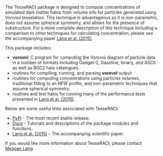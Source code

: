 The TesseRACt package is designed to compute concentrations of simulated dark
matter halos from volume info for particles generated using Voronoi tesselation.
This technique is advantageous as it is non-parametric, does not assume 
spherical symmetry, and allows for the presence of substructure. For a more
complete description of this technique including a comparison to other 
techniques for calculating concentration, please see the accompanying paper 
[Lang et al. (2015)](http://arxiv.org/abs/1504.04307).

This package includes:

 * **vorovol**: C program for computing the Voronoi diagram of particle data in 
    a number of formats including Gadget-2, Gasoline, binary, and ASCII as well
    as BGC2 halo catalogues.
 * routines for compiling, running, and parsing **vorovol** output
 * routines for computing concentrations using particles volumes, traditional 
    fitting to an NFW profile, and non-parametric techniques that assume 
    spherical symmetry.
 * routines and test halos for running many of the performance tests presented in 
    [Lang et al. (2015)](http://arxiv.org/abs/1504.04307).

Below are some useful links associated with TesseRACt:
 * [PyPI](https://pypi.python.org/pypi/tesseract) - The most recent stable release.
 * [Docs](https://readthedocs.org/projects/pytesseract/) - Tutorials and descriptions of the package modules and functions.
 * [Lang et al. (2015)](http://arxiv.org/abs/1504.04307) - The accompanying scientific paper.

If you would like more information about TesseRACt, please contact [Meagan Lang](mailto:cfh5058@gmail.com).